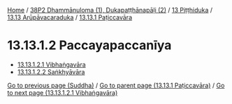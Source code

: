 
[Home](/) / [38P2 Dhammānuloma (1), Dukapaṭṭhānapāḷi (2)](../../../../38P2.md) / [13 Piṭṭhiduka](../../../13.md) / [13.13 Arūpāvacaraduka](../../13.13.md) / [13.13.1 Paṭiccavāra](../13.13.1.md)

# 13.13.1.2 Paccayapaccanīya

* [13.13.1.2.1 Vibhaṅgavāra](13.13.1.2/13.13.1.2.1.md)
* [13.13.1.2.2 Saṅkhyāvāra](13.13.1.2/13.13.1.2.2.md)

[Go to previous page (Suddha)](13.13.1.1/13.13.1.1.2/Suddha.md) / [Go to parent page (13.13.1 Paṭiccavāra)](../13.13.1.md) / [Go to next page (13.13.1.2.1 Vibhaṅgavāra)](13.13.1.2/13.13.1.2.1.md)


